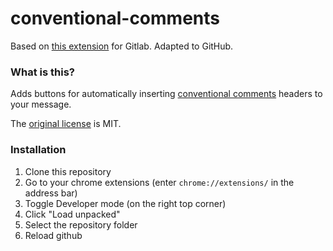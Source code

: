 # conventional-comments
Based on [this extension](https://gitlab.com/conventionalcomments/conventional-comments-button/-/tree/master
) for Gitlab. Adapted to GitHub.

### What is this?
Adds buttons for automatically inserting [conventional comments](https://conventionalcomments.org) headers to your message.
  
The [original license](https://gitlab.com/conventionalcomments/conventional-comments-button/-/blob/master/LICENSE) is MIT.

### Installation
1. Clone this repository
2. Go to your chrome extensions (enter `chrome://extensions/` in the address bar)
3. Toggle Developer mode (on the right top corner)
4. Click "Load unpacked"
5. Select the repository folder
6. Reload github
